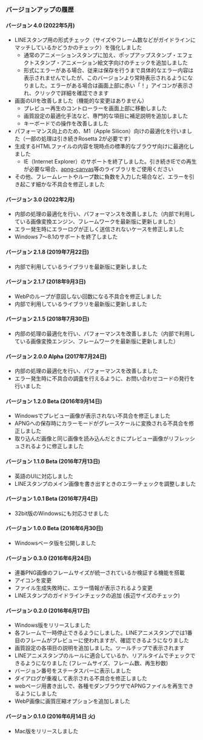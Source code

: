 ### バージョンアップの履歴

#### バージョン 4.0 (2022年5月)
- LINEスタンプ用の形式チェック（サイズやフレーム数などがガイドラインにマッチしているかどうかのチェック）を強化しました
  - 通常のアニメーションスタンプに加え、ポップアップスタンプ・エフェクトスタンプ・アニメーション絵文字向けのチェックを追加しました
  - 形式にエラーがある場合、従来は保存を行うまで具体的なエラー内容は表示されませんでしたが、このバージョンより常時表示されるようになりました。エラーがある場合は画面上部に赤い「！」アイコンが表示され、クリックで詳細を確認できます
- 画面のUIを改善しました（機能的な変更はありません）
  - プレビュー再生のコントローラーを画面上部に移動しました
  - 画質設定の最適化手法など、専門的な項目に補足説明を追加しました
  - キーボードでの操作を改善しました
- パフォーマンス向上のため、M1（Apple Silicon）向けの最適化を行いました（一部の処理は引き続きRosetta 2が必要です）
- 生成するHTMLファイルの内容を現時点の標準的なブラウザ向けに最適化しました
  - IE（Internet Explorer）のサポートを終了しました。引き続きIEでの再生が必要な場合、[apng-canvas](https://github.com/davidmz/apng-canvas)等のライブラリをご使用ください
- その他、フレームレートやループ数に負数を入力した場合など、エラーを引き起こす細かな不具合を修正しました

#### バージョン 3.0 (2022年2月)
- 内部の処理の最適化を行い、パフォーマンスを改善しました（内部で利用している画像変換エンジン、フレームワークを最新版に更新しました）
- エラー発生時にエラーログが正しく送信されないケースを修正しました
- Windows 7〜8.1のサポートを終了しました

#### バージョン 2.1.8 (2019年7月22日)
- 内部で利用しているライブラリを最新版に更新しました

#### バージョン 2.1.7 (2018年9月3日)
- WebPのループが意図しない回数になる不具合を修正しました
- 内部で利用しているライブラリを最新版に更新しました

#### バージョン 2.1.5 (2018年7月30日)
- 内部の処理の最適化を行い、パフォーマンスを改善しました（内部で利用している画像変換エンジン、フレームワークを最新版に更新しました）

#### バージョン 2.0.0 Alpha (2017年7月24日)

- 内部の処理の最適化を行い、パフォーマンスを改善しました
- エラー発生時に不具合の調査を行えるように、お問い合わせコードの発行を行いました

#### バージョン 1.2.0 Beta (2016年9月14日)

- Windowsでプレビュー画像が表示されない不具合を修正しました
- APNGへの保存時にカラーモードがグレースケールに変換される不具合を修正しました
- 取り込んだ画像と同じ画像を読み込んだときにプレビュー画像がリフレッシュされるように修正しました

#### バージョン 1.1.0 Beta (2016年7月13日)

- 英語のUIに対応しました
- LINEスタンプのメイン画像を書き出すときのエラーチェックを調整しました

#### バージョン 1.0.1 Beta (2016年7月4日)

- 32bit版のWindowsにも対応させました

#### バージョン 1.0.0 Beta (2016年6月30日)

- Windowsベータ版を公開しました

#### バージョン 0.3.0 (2016年6月24日)

- 連番PNG画像のフレームサイズが統一されているか検証する機能を搭載
- アイコンを変更
- ファイル生成失敗時に、エラー情報が表示されるよう変更
- LINEスタンプのガイドラインチェックの追加 (長辺サイズのチェック)


#### バージョン 0.2.0 (2016年6月17日)

- Windows版をリリースしました
- 各フレームで一時停止できるようにしました。LINEアニメスタンプでは1番目のフレームがプレビューに使われますが、確認できるようになりました
- 画質設定の各項目の説明を追加しました。ツールチップで表示されます
- LINEアニメスタンプのルールに適合しているか、リアルタイムでチェックできるようになりました (フレームサイズ、フレーム数、再生秒数)
- バージョン番号をステータスバーに表示しました
- ダイアログが重複して表示される不具合を修正しました
- webページ用書き出しで、各種モダンブラウザでAPNGファイルを再生できるようにしました
- WebP画像に画質圧縮オプションを追加しました

#### バージョン 0.1.0 (2016年6月14日 火)

- Mac版をリリースしました
